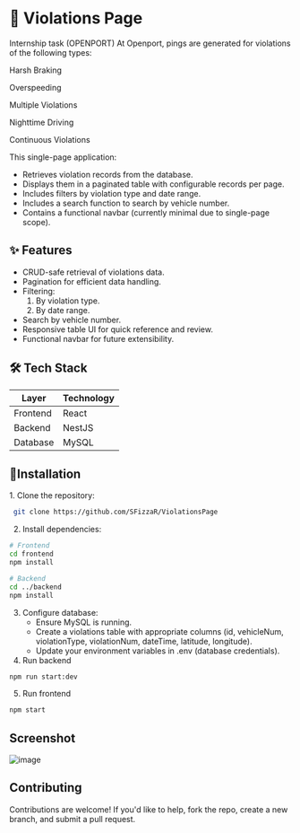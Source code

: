 # 🚚 Violations Page
Internship task (OPENPORT)
At Openport, pings are generated for violations of the following types:

Harsh Braking

Overspeeding

Multiple Violations

Nighttime Driving

Continuous Violations

This single-page application:

- Retrieves violation records from the database.
- Displays them in a paginated table with configurable records per page.
- Includes filters by violation type and date range.
- Includes a search function to search by vehicle number.
- Contains a functional navbar (currently minimal due to single-page scope).

## ✨ Features
- CRUD-safe retrieval of violations data.
- Pagination for efficient data handling.
- Filtering:
    1. By violation type.
    2. By date range.
- Search by vehicle number.
- Responsive table UI for quick reference and review.
- Functional navbar for future extensibility.

## 🛠️ Tech Stack
| **Layer** | **Technology** |
| --------- | -------------- |
| Frontend  | React          |
| Backend   | NestJS         |
| Database  | MySQL          |

## 🚀Installation 

1️. Clone the repository:
```bash
 git clone https://github.com/SFizzaR/ViolationsPage
```
2. Install dependencies:
```bash
# Frontend
cd frontend
npm install

# Backend
cd ../backend
npm install
```
3. Configure database:
    - Ensure MySQL is running.
    - Create a violations table with appropriate columns (id, vehicleNum, violationType, violationNum, dateTime, latitude, longitude).
    - Update your environment variables in .env (database credentials).
4. Run backend
```bash
npm run start:dev
```
5. Run frontend
```bash
npm start
```
## Screenshot
![image](https://github.com/user-attachments/assets/41d9c3a1-2f9e-4c74-88de-3c29153631af)

## Contributing 
Contributions are welcome! If you'd like to help, fork the repo, create a new branch, and submit a pull request.


